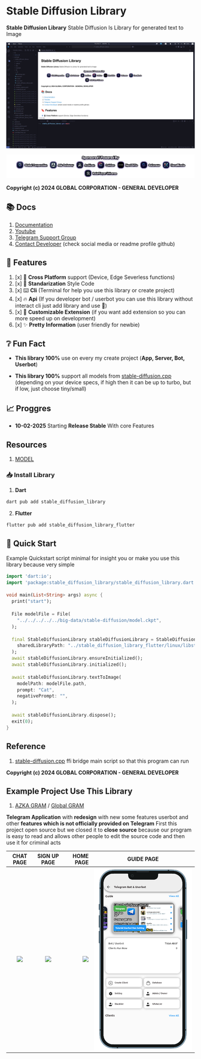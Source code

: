 # Stable Diffusion Library
 
**Stable Diffusion Library** Stable Diffusion Is Library for generated text to Image

[![](https://raw.githubusercontent.com/General-Developer/stable_diffusion_library/refs/heads/main/assets/demo_background.png)](https://youtu.be/drlqUwJEOg4)

[![](https://raw.githubusercontent.com/globalcorporation/.github/main/.github/logo/powered.png)](https://www.youtube.com/@Global_Corporation)

**Copyright (c) 2024 GLOBAL CORPORATION - GENERAL DEVELOPER**

## 📚️ Docs

1. [Documentation](https://youtube.com/@GENERAL_DEV)
2. [Youtube](https://youtube.com/@GENERAL_DEV)
3. [Telegram Support Group](https://t.me/DEVELOPER_GLOBAL_PUBLIC)
4. [Contact Developer](https://github.com/General-Developer) (check social media or readme profile github)

## 🔖️ Features

1. [x] 📱️ **Cross Platform** support (Device, Edge Severless functions)
2. [x] 📜️ **Standarization** Style Code
3. [x] ⌨️ **Cli** (Terminal for help you use this library or create project)
4. [x] 🔥️ **Api** (If you developer bot / userbot you can use this library without interact cli just add library and use 🚀️)
5. [x] 🧩️ **Customizable Extension** (if you want add extension so you can more speed up on development)
6. [x] ✨️ **Pretty Information** (user friendly for newbie)
 
## ❔️ Fun Fact

- **This library 100%** use on every my create project (**App, Server, Bot, Userbot**)

- **This library 100%** support all models from [stable-diffusion.cpp](https://github.com/leejet/stable-diffusion.cpp) (depending on your device specs, if high then it can be up to turbo, but if low, just choose tiny/small)
 
## 📈️ Proggres
 
- **10-02-2025**
  Starting **Release Stable** With core Features

## Resources

1. [MODEL](https://huggingface.co/ggml-org/Meta-Llama-3.1-8B-Instruct-Q4_0-GGUF)

### 📥️ Install Library

1. **Dart**

```bash
dart pub add stable_diffusion_library
```

2. **Flutter**

```bash
flutter pub add stable_diffusion_library_flutter
```

## 🚀️ Quick Start

Example Quickstart script minimal for insight you or make you use this library because very simple

```dart
import 'dart:io';
import 'package:stable_diffusion_library/stable_diffusion_library.dart'; 

void main(List<String> args) async {
  print("start");

  File modelFile = File(
    "../../../../../big-data/stable-diffusion/model.ckpt",
  );

  final StableDiffusionLibrary stableDiffusionLibrary = StableDiffusionLibrary(
    sharedLibraryPath: "../stable_diffusion_library_flutter/linux/libstable_diffusion_library.so",
  );
  await stableDiffusionLibrary.ensureInitialized();
  await stableDiffusionLibrary.initialized();

  await stableDiffusionLibrary.textToImage(
    modelPath: modelFile.path,
    prompt: "Cat",
    negativePrompt: "",
  );

  await stableDiffusionLibrary.dispose();
  exit(0);
}
```

## Reference
 
1. [stable-diffusion.cpp](https://github.com/leejet/stable-diffusion.cpp)
  ffi bridge main script so that this program can run


**Copyright (c) 2024 GLOBAL CORPORATION - GENERAL DEVELOPER**


## Example Project Use This Library


1. [AZKA GRAM](https://github.com/azkadev/azkagram) / [Global GRAM](https://github.com/globalcorporation/global_gram_app)
    
 **Telegram Application** with **redesign** with new some features userbot and other **features which is not officially provided on Telegram** First this project open source but we closed it to **close source** because our program is easy to read and allows other people to edit the source code and then use it for criminal acts
 
|                                                 CHAT PAGE                                                  |                                                SIGN UP PAGE                                                |                                                                                                  HOME PAGE |                                          GUIDE PAGE                                           |
|:----------------------------------------------------------------------------------------------------------:|:----------------------------------------------------------------------------------------------------------:|-----------------------------------------------------------------------------------------------------------:|:---------------------------------------------------------------------------------------------:|
| ![](https://user-images.githubusercontent.com/82513502/205481759-b6815e2f-bd5d-4d72-9570-becd3829dd36.png) | ![](https://user-images.githubusercontent.com/82513502/173319331-9e96fbe7-3e66-44b2-8577-f6685d86a368.png) | ![](https://user-images.githubusercontent.com/82513502/173319541-19a60407-f410-4e95-8ac0-d0da2eaf2457.png) | ![](https://raw.githubusercontent.com/GLXCORP/glx_bot_app/main/screenshots/home_telegram.png) |
